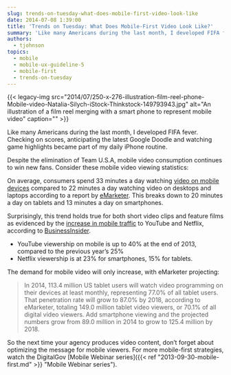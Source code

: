 ```yaml
---
slug: trends-on-tuesday-what-does-mobile-first-video-look-like
date: 2014-07-08 1:39:00
title: 'Trends on Tuesday: What Does Mobile-First Video Look Like?'
summary: 'Like many Americans during the last month, I developed FIFA fever. Checking on scores, anticipating the latest Google Doodle and watching game highlights became part of my daily iPhone routine. Despite the elimination of Team U.S.A, mobile video consumption continues to win new fans. Consider these mobile video viewing statistics: On average, consumers spend 33 minutes'
authors:
  - tjohnson
topics:
  - mobile
  - mobile-ux-guideline-5
  - mobile-first
  - trends-on-tuesday
---
```


{{< legacy-img src="2014/07/250-x-276-illustration-film-reel-phone-Mobile-video-Natalia-Silych-iStock-Thinkstock-149793943.jpg" alt="An illustration of a film reel merging with a smart phone to represent mobile video" caption="" >}} 

Like many Americans during the last month, I developed FIFA fever. Checking on scores, anticipating the latest Google Doodle and watching game highlights became part of my daily iPhone routine.

Despite the elimination of Team U.S.A, mobile video consumption continues to win new fans. Consider these mobile video viewing statistics:

On average, consumers spend 33 minutes a day watching <a title="video on mobile devices" href="http://www.emarketer.com/Article/Tablets-Challenge-PCs-Leading-Digital-Video-Channel-US/1010807" target="_blank">video on mobile devices</a> compared to 22 minutes a day watching video on desktops and laptops according to a report by <a href="http://www.emarketer.com/" target="_blank">eMarketer</a>. This breaks down to 20 minutes a day on tablets and 13 minutes a day on smartphones.

Surprisingly, this trend holds true for both short video clips and feature films as evidenced by the <a title="increase in mobile traffic" href="http://www.businessinsider.com/mobile-video-statistics-and-growth-2013-12" target="_blank">increase in mobile traffic</a> to YouTube and Netflix, according to [BusinessInsider](http://www.businessinsider.com).

  * YouTube viewership on mobile is up to 40% at the end of 2013, compared to the previous year&#8217;s 25%
  * Netflix viewership is at 23% for smartphones, 15% for tablets.

The demand for mobile video will only increase, with eMarketer projecting:

> In 2014, 113.4 million US tablet users will watch video programming on their devices at least monthly, representing 77.0% of all tablet users. That penetration rate will grow to 87.0% by 2018, according to eMarketer, totaling 149.0 million tablet video viewers, or 70.1% of all digital video viewers. Add smartphone viewing and the projected numbers grow from 89.0 million in 2014 to grow to 125.4 million by 2018.

So the next time your agency produces video content, don’t forget about optimizing the message for mobile viewers. For more mobile-first strategies, watch the DigitalGov [Mobile Webinar series]({{< ref "2013-09-30-mobile-first.md" >}} "Mobile Webinar series").